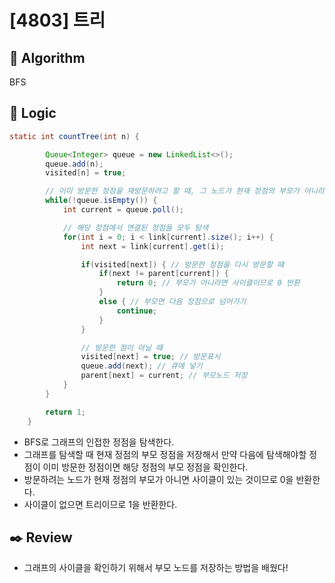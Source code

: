 # [4803] 트리

## :pushpin: **Algorithm**

BFS

## :round_pushpin: **Logic**

```java
static int countTree(int n) {

		Queue<Integer> queue = new LinkedList<>();
		queue.add(n);
		visited[n] = true;

		// 이미 방문한 정점을 재방문하려고 할 때, 그 노드가 현재 정점의 부모가 아니라면 사이클
		while(!queue.isEmpty()) {
			int current = queue.poll();

			// 해당 정점에서 연결된 정점들 모두 탐색
			for(int i = 0; i < link[current].size(); i++) {
				int next = link[current].get(i);

				if(visited[next]) { // 방문한 정점을 다시 방문할 떄
					if(next != parent[current]) {
						return 0; // 부모가 아니라면 사이클이므로 0 반환
					}
					else { // 부모면 다음 정점으로 넘어가기
						continue;
					}
				}

				// 방문한 점이 아닐 때
				visited[next] = true; // 방문표시
				queue.add(next); // 큐에 넣기
				parent[next] = current; // 부모노드 저장
			}
		}

		return 1;
	}
```

- BFS로 그래프의 인접한 정점을 탐색한다.
- 그래프를 탐색할 때 현재 정점의 부모 정점을 저장해서 만약 다음에 탐색해야할 정점이 이미 방문한 정점이면 해당 정점의 부모 정점을 확인한다.
- 방문하려는 노드가 현재 정점의 부모가 아니면 사이클이 있는 것이므로 0을 반환한다.
- 사이클이 없으면 트리이므로 1을 반환한다.

## :black_nib: **Review**

- 그래프의 사이클을 확인하기 위해서 부모 노드를 저장하는 방법을 배웠다!
